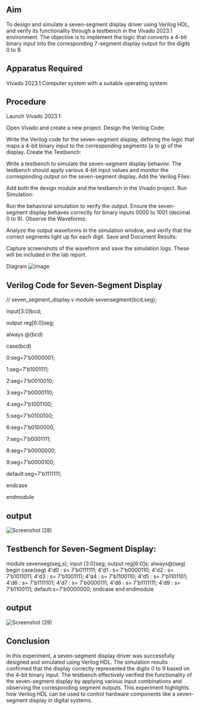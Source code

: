 ## Aim
To design and simulate a seven-segment display driver using Verilog HDL, and verify its functionality through a testbench in the Vivado 2023.1 environment. The objective is to implement the logic that converts a 4-bit binary input into the corresponding 7-segment display output for the digits 0 to 9.

## Apparatus Required
Vivado 2023.1
Computer system with a suitable operating system.

## Procedure

Launch Vivado 2023.1:

Open Vivado and create a new project.
Design the Verilog Code:

Write the Verilog code for the seven-segment display, defining the logic that maps a 4-bit binary input to the corresponding segments (a to g) of the display.
Create the Testbench:

Write a testbench to simulate the seven-segment display behavior. The testbench should apply various 4-bit input values and monitor the corresponding output on the seven-segment display.
Add the Verilog Files:

Add both the design module and the testbench in the Vivado project.
Run Simulation:

Run the behavioral simulation to verify the output. Ensure the seven-segment display behaves correctly for binary inputs 0000 to 1001 (decimal 0 to 9).
Observe the Waveforms:

Analyze the output waveforms in the simulation window, and verify that the correct segments light up for each digit.
Save and Document Results:

Capture screenshots of the waveform and save the simulation logs. These will be included in the lab report.

Diagram
![image](https://github.com/user-attachments/assets/d7ecb419-906e-4e3b-9b82-f86ced4f364a)


## Verilog Code for Seven-Segment Display

// seven_segment_display.v
module sevensegment(bcd,seg);

input[3:0]bcd;

output reg[6:0]seg;

always @(bcd)

case(bcd)

0:seg=7'b0000001;

1:seg=7'b1001111;

2:seg=7'b0010010;

3:seg=7'b0000110;

4:seg=7'b1001100;

5:seg=7'b0100100;

6:seg=7'b0100000;

7:seg=7'b0001111;

8:seg=7'b0000000;

9:seg=7'b0000100;

default:seg=7'b1111111;

endcase

endmodule

## output

![Screenshot (28)](https://github.com/user-attachments/assets/b34a5012-4486-4092-8dbf-67ec3fa3a277)


## Testbench for Seven-Segment Display:

module sevenseg(seg,s); 
input [3:0]seg; 
output reg[6:0]s; 
always@(seg) 
begin 
    case(seg) 
        4'd0 : s= 7'b0111111; 
        4'd1 : s= 7'b0000110; 
        4'd2 : s= 7'b1011011; 
        4'd3 : s= 7'b1001111; 
        4'd4 : s= 7'b1100110; 
        4'd5 : s= 7'b1101101; 
        4'd6 : s= 7'b1111101; 
        4'd7 : s= 7'b0000111; 
        4'd8 : s= 7'b1111111; 
        4'd9 : s= 7'b1100111; 
        default:s=7'b0000000; 
    endcase
end
endmodule

## output 

![Screenshot (29)](https://github.com/user-attachments/assets/60e756ab-8289-431e-aa8c-12af3ff34bc0)

       

   
## Conclusion
In this experiment, a seven-segment display driver was successfully designed and simulated using Verilog HDL. The simulation results confirmed that the display correctly represented the digits 0 to 9 based on the 4-bit binary input. The testbench effectively verified the functionality of the seven-segment display by applying various input combinations and observing the corresponding segment outputs. This experiment highlights how Verilog HDL can be used to control hardware components like a seven-segment display in digital systems.
